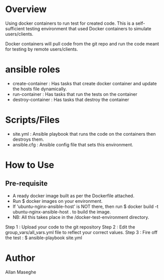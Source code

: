 Overview
========
Using docker containers to run test for created code.
This is a self-sufficient testing environment that used Docker containers to simulate users/clients.

Docker containers will pull code from the git repo and run the code meant for testing by remote users/clients.

ansible roles
=============
- create-container : Has tasks that create docker container and update the hosts file dynamically.
- run-container : Has tasks that run the tests on the container
- destroy-container : Has tasks that destroy the container

Scripts/Files
==============
- site.yml : Ansible playbook that runs the code on the containers then destroys them. 
- ansible.cfg : Ansible config file that sets this environment.

How to Use
==========

Pre-requisite
-------------
- A ready docker image built as per the Dockerfile attached.
- Run $ docker images on your environment.
- If 'ubuntu-nginx-ansible-host' is NOT there, then run $ docker build -t ubuntu-nginx-ansible-host . to build the image.
- NB: All this takes place in the /docker-test-environment directory.

Step 1 : Upload your code to the git repository
Step 2 : Edit the group_vars/all_vars.yml file to reflect your correct values.
Step 3 : Fire off the test : $ ansible-playbook site.yml


Author
======
Allan Maseghe